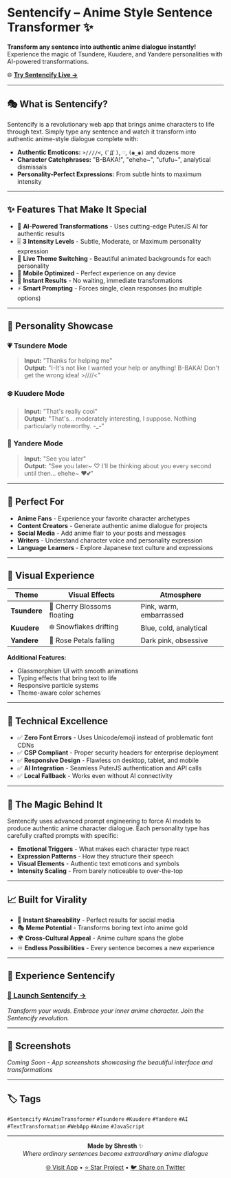 # Sentencify – Anime Style Sentence Transformer ✨

**Transform any sentence into authentic anime dialogue instantly!** Experience the magic of Tsundere, Kuudere, and Yandere personalities with AI-powered transformations.

🌐 **[Try Sentencify Live →](https://sentencify.vercel.app/)**

---

## 🎭 What is Sentencify?

Sentencify is a revolutionary web app that brings anime characters to life through text. Simply type any sentence and watch it transform into authentic anime-style dialogue complete with:

- **Authentic Emoticons:** `>////<`, `(ﾟДﾟ)`, `♡`, `(◉‿◉)` and dozens more
- **Character Catchphrases:** "B-BAKA!", "ehehe~", "ufufu~", analytical dismissals
- **Personality-Perfect Expressions:** From subtle hints to maximum intensity

---

## ✨ Features That Make It Special

- 🤖 **AI-Powered Transformations** - Uses cutting-edge PuterJS AI for authentic results  
- 🎚️ **3 Intensity Levels** - Subtle, Moderate, or Maximum personality expression  
- 🎨 **Live Theme Switching** - Beautiful animated backgrounds for each personality  
- 📱 **Mobile Optimized** - Perfect experience on any device  
- 🚀 **Instant Results** - No waiting, immediate transformations  
- ⚡ **Smart Prompting** - Forces single, clean responses (no multiple options)  

---

## 🎪 Personality Showcase

### 💗 Tsundere Mode
> **Input:** "Thanks for helping me"  
> **Output:** "I-It's not like I wanted your help or anything! B-BAKA! Don't get the wrong idea! >////<"

### ❄️ Kuudere Mode  
> **Input:** "That's really cool"  
> **Output:** "That's... moderately interesting, I suppose. Nothing particularly noteworthy. -_-"

### 🌹 Yandere Mode
> **Input:** "See you later"  
> **Output:** "See you later~ ♡ I'll be thinking about you every second until then... ehehe~ ❤💕"

---

## 🎯 Perfect For

- **Anime Fans** - Experience your favorite character archetypes
- **Content Creators** - Generate authentic anime dialogue for projects  
- **Social Media** - Add anime flair to your posts and messages
- **Writers** - Understand character voice and personality expression
- **Language Learners** - Explore Japanese text culture and expressions

---

## 🎨 Visual Experience

| Theme | Visual Effects | Atmosphere |
|-------|---------------|------------|
| **Tsundere** | 🌸 Cherry Blossoms floating | Pink, warm, embarrassed |
| **Kuudere** | ❄️ Snowflakes drifting | Blue, cold, analytical |  
| **Yandere** | 🌹 Rose Petals falling | Dark pink, obsessive |

**Additional Features:**
- Glassmorphism UI with smooth animations
- Typing effects that bring text to life
- Responsive particle systems
- Theme-aware color schemes

---

## 🚀 Technical Excellence

- ✅ **Zero Font Errors** - Uses Unicode/emoji instead of problematic font CDNs
- ✅ **CSP Compliant** - Proper security headers for enterprise deployment  
- ✅ **Responsive Design** - Flawless on desktop, tablet, and mobile
- ✅ **AI Integration** - Seamless PuterJS authentication and API calls
- ✅ **Local Fallback** - Works even without AI connectivity

---

## 🌟 The Magic Behind It

Sentencify uses advanced prompt engineering to force AI models to produce authentic anime character dialogue. Each personality type has carefully crafted prompts with specific:

- **Emotional Triggers** - What makes each character type react
- **Expression Patterns** - How they structure their speech  
- **Visual Elements** - Authentic text emoticons and symbols
- **Intensity Scaling** - From barely noticeable to over-the-top

---

## 📈 Built for Virality

- 📱 **Instant Shareability** - Perfect results for social media
- 🎭 **Meme Potential** - Transforms boring text into anime gold  
- 🌍 **Cross-Cultural Appeal** - Anime culture spans the globe
- ♾️ **Endless Possibilities** - Every sentence becomes a new experience

---

## 🎪 Experience Sentencify

### **[🚀 Launch Sentencify →](https://sentencify.vercel.app/)**

*Transform your words. Embrace your inner anime character. Join the Sentencify revolution.*

---

## 📸 Screenshots

*Coming Soon - App screenshots showcasing the beautiful interface and transformations*

---

## 🏷️ Tags

`#Sentencify` `#AnimeTransformer` `#Tsundere` `#Kuudere` `#Yandere` `#AI` `#TextTransformation` `#WebApp` `#Anime` `#JavaScript`

---

<div align="center">

**Made by Shresth** ✨  
*Where ordinary sentences become extraordinary anime dialogue*

[🌐 Visit App](https://sentencify.vercel.app/) • [⭐ Star Project](#) • [🐦 Share on Twitter](#)

</div>
